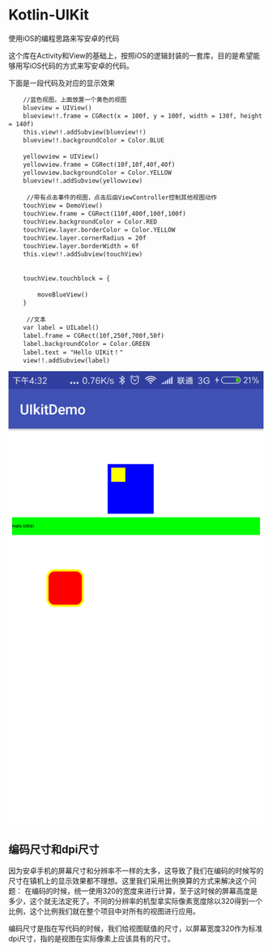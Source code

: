 # Kotlin-UIKit
使用iOS的编程思路来写安卓的代码

这个库在Activity和View的基础上，按照iOS的逻辑封装的一套库，目的是希望能够用写iOS代码的方式来写安卓的代码。

下面是一段代码及对应的显示效果

		//蓝色视图，上面放置一个黄色的视图
  		blueview = UIView()
        blueview!!.frame = CGRect(x = 100f, y = 100f, width = 130f, height = 140f)
        this.view!!.addSubview(blueview!!)
        blueview!!.backgroundColor = Color.BLUE

        yellowview = UIView()
        yellowview.frame = CGRect(10f,10f,40f,40f)
        yellowview.backgroundColor = Color.YELLOW
        blueview!!.addSubview(yellowview)

		 //带有点击事件的视图，点击后由ViewController控制其他视图动作
        touchView = DemoView()
        touchView.frame = CGRect(110f,400f,100f,100f)
        touchView.backgroundColor = Color.RED
        touchView.layer.borderColor = Color.YELLOW
        touchView.layer.cornerRadius = 20f
        touchView.layer.borderWidth = 6f
        this.view!!.addSubview(touchView)


        touchView.touchblock = {

            moveBlueView()
        }

		 //文本
        var label = UILabel()
        label.frame = CGRect(10f,250f,700f,50f)
        label.backgroundColor = Color.GREEN
        label.text = "Hello UIKit！"
        view!!.addSubview(label)


![](./screenshot01.png)


## 编码尺寸和dpi尺寸

因为安卓手机的屏幕尺寸和分辨率不一样的太多，这导致了我们在编码的时候写的尺寸在镇机上的显示效果都不理想。这里我们采用比例换算的方式来解决这个问题：
在编码的时候，统一使用320的宽度来进行计算，至于这时候的屏幕高度是多少，这个就无法定死了。不同的分辨率的机型拿实际像素宽度除以320得到一个比例，这个比例我们就在整个项目中对所有的视图进行应用。

编码尺寸是指在写代码的时候，我们给视图赋值的尺寸，以屏幕宽度320作为标准
dpi尺寸，指的是视图在实际像素上应该具有的尺寸。